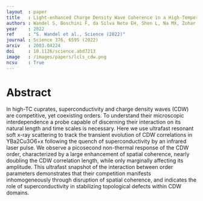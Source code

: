 ```yaml
---
layout  : paper
title   : Light-enhanced Charge Density Wave Coherence in a High-Temperature Superconductor
authors : Wandel S, Boschini F, da Silva Neto EH, Shen L, Na MX, Zohar S, Wang Y, Welch GB, Seaberg MH, Koralek JD, Dakovski GL, Hettel W, Lin M-F, Moeller SP, Schlotter WF, Reid AH, Minitti MP, Boyle T, He F, Sutarto R, Liang R, Bonn D, Hardy W, Kaindl RA, Hawthorn DG, Lee J-S, Kemper AF, Damascelli A, Giannetti C, Turner JJ, Coslovich G
year    : 2022
ref     : "S. Wandel et al., Science (2022)"
journal : Science 376, 6595 (2022)
arxiv   : 2003.04224
doi     : 10.1126/science.abd7213
image   : /images/papers/lcls_cdw.png
ncsu    : True
---
```


# Abstract
In high-TC cuprates, superconductivity and charge density waves (CDW) are competitive, yet coexisting orders. To understand their microscopic interdependence a probe capable of discerning their interaction on its natural length and time scales is necessary. Here we use ultrafast resonant soft x-ray scattering to track the transient evolution of CDW correlations in YBa2Cu3O6+x following the quench of superconductivity by an infrared laser pulse. We observe a picosecond non-thermal response of the CDW order, characterized by a large enhancement of spatial coherence, nearly doubling the CDW correlation length, while only marginally affecting its amplitude. This ultrafast snapshot of the interaction between order parameters demonstrates that their competition manifests inhomogeneously through disruption of spatial coherence, and indicates the role of superconductivity in stabilizing topological defects within CDW domains. 
